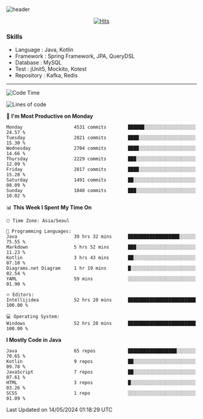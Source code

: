 <!-- Github Profile Readme로 프로필 꾸미기 : https://zzsza.github.io/development/2020/07/10/make-github-profile-readme/ -->

<!-- github theme -->
  <!-- 
    ![header](https://capsule-render.vercel.app/api?type=slice&color=e0f0e3&height=150&section=header&text=beasy&fontSize=45)
  -->
  ![header](https://capsule-render.vercel.app/api?type=soft&color=e0f0e3&height=150&section=header&text=Choi-YongSeok&fontSize=55&animation=twinkling)


<!-- hits count : https://hits.seeyoufarm.com/ -->
<div align=center>
    
  [![Hits](https://hits.seeyoufarm.com/api/count/incr/badge.svg?url=https%3A%2F%2Fgithub.com%2Fchoi-ys&count_bg=%2379C83D&title_bg=%23555555&icon=&icon_color=%23E7E7E7&title=hits&edge_flat=false)](https://hits.seeyoufarm.com)

</div>


<!-- Committed Top Lang -->
<div align=center>
</div>


### Skills
 - Language : Java, Kotlin
 - Framework : Spring Framework, JPA, QueryDSL
 - Database : MySQL
 - Test : jUnit5, Mockito, Kotest
 - Repository : Kafka, Redis

---

<!--START_SECTION:waka-->
![Code Time](http://img.shields.io/badge/Code%20Time-3%2C924%20hrs%201%20min-blue)

![Lines of code](https://img.shields.io/badge/From%20Hello%20World%20I%27ve%20Written-14.8%20million%20lines%20of%20code-blue)

📅 **I'm Most Productive on Monday** 

```text
Monday                   4531 commits        ██████░░░░░░░░░░░░░░░░░░░   24.57 % 
Tuesday                  2821 commits        ████░░░░░░░░░░░░░░░░░░░░░   15.30 % 
Wednesday                2704 commits        ████░░░░░░░░░░░░░░░░░░░░░   14.66 % 
Thursday                 2229 commits        ███░░░░░░░░░░░░░░░░░░░░░░   12.09 % 
Friday                   2817 commits        ████░░░░░░░░░░░░░░░░░░░░░   15.28 % 
Saturday                 1491 commits        ██░░░░░░░░░░░░░░░░░░░░░░░   08.09 % 
Sunday                   1848 commits        ███░░░░░░░░░░░░░░░░░░░░░░   10.02 % 
```


📊 **This Week I Spent My Time On** 

```text
🕑︎ Time Zone: Asia/Seoul

💬 Programming Languages: 
Java                     39 hrs 32 mins      ███████████████████░░░░░░   75.55 % 
Markdown                 5 hrs 52 mins       ███░░░░░░░░░░░░░░░░░░░░░░   11.23 % 
Kotlin                   3 hrs 43 mins       ██░░░░░░░░░░░░░░░░░░░░░░░   07.10 % 
Diagrams.net Diagram     1 hr 19 mins        █░░░░░░░░░░░░░░░░░░░░░░░░   02.54 % 
YAML                     59 mins             ░░░░░░░░░░░░░░░░░░░░░░░░░   01.90 % 

🔥 Editors: 
Intellijidea             52 hrs 20 mins      █████████████████████████   100.00 % 

💻 Operating System: 
Windows                  52 hrs 20 mins      █████████████████████████   100.00 % 
```

**I Mostly Code in Java** 

```text
Java                     65 repos            ██████████████████░░░░░░░   70.65 % 
Kotlin                   9 repos             ██░░░░░░░░░░░░░░░░░░░░░░░   09.78 % 
JavaScript               7 repos             ██░░░░░░░░░░░░░░░░░░░░░░░   07.61 % 
HTML                     3 repos             █░░░░░░░░░░░░░░░░░░░░░░░░   03.26 % 
SCSS                     1 repo              ░░░░░░░░░░░░░░░░░░░░░░░░░   01.09 % 
```




 Last Updated on 14/05/2024 01:18:29 UTC
<!--END_SECTION:waka-->

<!-- 
![footer](https://capsule-render.vercel.app/api?section=footer&type=slice&color=e0f0e3)
-->

